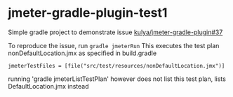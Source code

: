 # jmeter-gradle-plugin-test1
Simple gradle project to demonstrate issue [kulya/jmeter-gradle-plugin#37](https://github.com/kulya/jmeter-gradle-plugin/issues/37)

To reproduce the issue, run `gradle jmeterRun` This executes the test plan nonDefaultLocation.jmx as specified in build.gradle
  
    jmeterTestFiles = [file("src/test/resources/nonDefaultLocation.jmx")]

running 'gradle jmeterListTestPlan' however does not list this test plan, lists DefaultLocation.jmx instead

